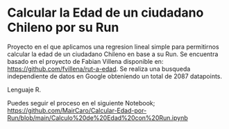 # Calcular la Edad de un ciudadano Chileno por su Run
Proyecto en el que aplicamos una regresion lineal simple para permitirnos calcular la edad de un ciudadano Chileno en base a su Run. Se encuentra basado en el proyecto de Fabian Villena disponible en: https://github.com/fvillena/rut-a-edad. 
Se realiza una busqueda independiente de datos en Google obteniendo un total de 2087 datapoints.


Lenguaje R.

Puedes seguir el proceso en el siguiente Notebook;
https://github.com/MairCaro/Calcular-Edad-por-Run/blob/main/Calculo%20de%20Edad%20con%20Run.ipynb


